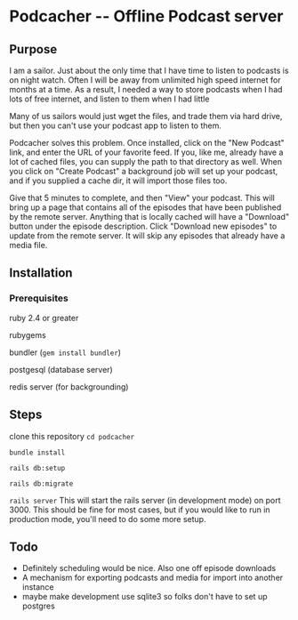 # Podcacher -- Offline Podcast server

## Purpose
I am a sailor. Just about the only time that I have time to listen to podcasts is on night watch.
Often I will be away from unlimited high speed internet for months at a time. As a result,
I needed a way to store podcasts when I had lots of free internet, and listen to them when I had little

Many of us sailors would just wget the files, and trade them via hard drive, but then you can't use your
podcast app to listen to them.

Podcacher solves this problem. Once installed, click on the "New Podcast" link, and enter the URL of your
favorite feed. If you, like me, already have a lot of cached files, you can supply the path to that
directory as well. When you click on "Create Podcast" a background job will set up your podcast, and
if you supplied a cache dir, it will import those files too.

Give that 5 minutes to complete, and then "View" your podcast. This will bring up a page that contains all
of the episodes that have been published by the remote server. Anything that is locally cached will have a
"Download" button under the episode description. Click "Download new episodes" to update
from the remote server. It will skip any episodes that already have a media file.

## Installation
### Prerequisites
ruby 2.4 or greater

rubygems

bundler (`gem install bundler`)

postgesql (database server)

redis server (for backgrounding)

## Steps
clone this repository
`cd podcacher`

`bundle install`

`rails db:setup`

`rails db:migrate`

`rails server` This will start the rails server (in development mode) on port 3000. This should be fine for most cases, but if you would like to run in production mode, you'll need to do some more setup.



## Todo
* Definitely scheduling would be nice. Also one off episode downloads
* A mechanism for exporting podcasts and media for import into another instance
* maybe make development use sqlite3 so folks don't have to set up postgres

